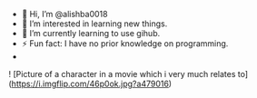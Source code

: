 - 👋 Hi, I’m @alishba0018
- 👀 I’m interested in learning new things.
- 🌱 I’m currently learning to use gihub.
- ⚡ Fun fact: I have no prior knowledge on programming.
- 
! [Picture of a character in a movie which i very much relates to] (https://i.imgflip.com/46p0ok.jpg?a479016)
<!---
alishba0018/alishba0018 is a ✨ special ✨ repository because its `README.md` (this file) appears on your GitHub profile.
You can click the Preview link to take a look at your changes.
--->
